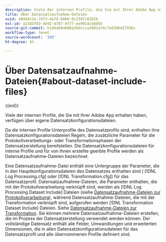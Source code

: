```yaml
---
description: Viele der internen Profile, die Sie mit Ihrer Adobe App erhalten haben, verfügen über eigene Datensatzkonfigurationsdateien.
title: Über Datensatzaufnahme-Dateien
uuid: e04d412e-7d73-4a7d-b0b6-0c2347c6201b
exl-id: a23d3f83-4e92-4787-9f77-ee9914cb8893
source-git-commit: b1dda69a606a16dccca30d2a74c7e63dbd27936c
workflow-type: tm+mt
source-wordcount: '193'
ht-degree: 4%

---
```


# Über Datensatzaufnahme-Dateien{#about-dataset-include-files}

{{eol}}

Viele der internen Profile, die Sie mit Ihrer Adobe App erhalten haben, verfügen über eigene Datensatzkonfigurationsdateien.

Da die internen Profile Unterprofile des Datensatzprofils sind, enthalten ihre Datensatzkonfigurationsdateien Regeln, die zusätzliche Parameter für die Protokollverarbeitungs- oder Transformationsphasen der Datensatzerstellung bereitstellen. Die Datensatzkonfigurationsdateien für interne Profile und für von Ihnen erstellte geerbte Profile werden als Datensatzaufnahme-Dateien bezeichnet.

Eine Datensatzaufnahme-Datei enthält eine Untergruppe der Parameter, die in den Hauptkonfigurationsdateien des Datensatzes enthalten sind ( [!DNL Log Processing.cfg] oder [!DNL Transformation.cfg]) für das Datensatzprofil. Datensatzaufnahme-Dateien, die Parameter enthalten, die mit der Protokollverarbeitung verknüpft sind, werden als [!DNL Log Processing Dataset Include] Dateien (siehe [Datensatzaufnahme-Dateien zur Protokollverarbeitung](../../../home/c-dataset-const-proc/c-dataset-inc-files/c-types-dataset-inc-files/c-log-proc-dataset-inc-files/c-log-proc-dataset-inc-files.md#concept-999475a22519432e98844622ca95b6ab)), während Datensatzaufnahme-Dateien, die mit der Transformation verknüpft sind, aufgerufen werden [!DNL Transformation Dataset Include] Dateien. Siehe [Datensatzaufnahme-Dateien zur Transformation](../../../home/c-dataset-const-proc/c-dataset-inc-files/c-types-dataset-inc-files/c-trans-dataset-inc-files.md#concept-c64aa78ed9ce40b8a0f4932c82ff5ace). Sie können mehrere Datensatzaufnahme-Dateien erstellen, die im Prozess der Datensatzerstellung verwendet werden können. Der vollständige Datensatz enthält alle Felder, Umwandlungen und erweiterten Dimensionen, die in allen Datensatzkonfigurationsdateien für das Datensatzprofil und alle übernommenen Profile definiert sind.

